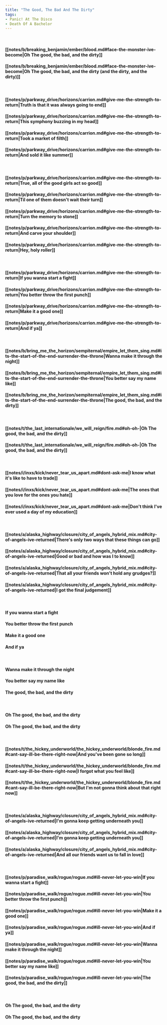 ```yaml
---
title: "The Good, The Bad And The Dirty"
tags:
- Panic! At The Disco
- Death Of A Bachelor
---
```

&nbsp;
#### [[notes/b/breaking_benjamin/ember/blood.md#face-the-monster-ive-become|Oh  The good, the bad, and the dirty]]
#### [[notes/b/breaking_benjamin/ember/blood.md#face-the-monster-ive-become|Oh  The good, the bad, and the dirty (and the dirty, and the dirty)]]
&nbsp;
#### [[notes/p/parkway_drive/horizons/carrion.md#give-me-the-strength-to-return|Truth is that it was always going to end]]
#### [[notes/p/parkway_drive/horizons/carrion.md#give-me-the-strength-to-return|This symphony buzzing in my head]]
#### [[notes/p/parkway_drive/horizons/carrion.md#give-me-the-strength-to-return|Took a market of filth]]
#### [[notes/p/parkway_drive/horizons/carrion.md#give-me-the-strength-to-return|And sold it like summer]]
&nbsp;
#### [[notes/p/parkway_drive/horizons/carrion.md#give-me-the-strength-to-return|True, all of the good girls act so good]]
#### [[notes/p/parkway_drive/horizons/carrion.md#give-me-the-strength-to-return|Til one of them doesn't wait their turn]]
#### [[notes/p/parkway_drive/horizons/carrion.md#give-me-the-strength-to-return|Turn the memory to stone]]
#### [[notes/p/parkway_drive/horizons/carrion.md#give-me-the-strength-to-return|And carve your shoulder]]
#### [[notes/p/parkway_drive/horizons/carrion.md#give-me-the-strength-to-return|Hey, holy roller]]
&nbsp;
#### [[notes/p/parkway_drive/horizons/carrion.md#give-me-the-strength-to-return|If you wanna start a fight]]
#### [[notes/p/parkway_drive/horizons/carrion.md#give-me-the-strength-to-return|You better throw the first punch]]
#### [[notes/p/parkway_drive/horizons/carrion.md#give-me-the-strength-to-return|Make it a good one]]
#### [[notes/p/parkway_drive/horizons/carrion.md#give-me-the-strength-to-return|And if ya]]
&nbsp;
#### [[notes/b/bring_me_the_horizon/sempiternal/empire_let_them_sing.md#its-the-start-of-the-end-surrender-the-throne|Wanna make it through the night]]
#### [[notes/b/bring_me_the_horizon/sempiternal/empire_let_them_sing.md#its-the-start-of-the-end-surrender-the-throne|You better say my name like]]
#### [[notes/b/bring_me_the_horizon/sempiternal/empire_let_them_sing.md#its-the-start-of-the-end-surrender-the-throne|The good, the bad, and the dirty]]
&nbsp;
#### [[notes/t/the_last_internationale/we_will_reign/fire.md#oh-oh-|Oh  The good, the bad, and the dirty]]
#### [[notes/t/the_last_internationale/we_will_reign/fire.md#oh-oh-|Oh  The good, the bad, and the dirty]]
&nbsp;
#### [[notes/i/inxs/kick/never_tear_us_apart.md#dont-ask-me|I know what it's like to have to trade]]
#### [[notes/i/inxs/kick/never_tear_us_apart.md#dont-ask-me|The ones that you love for the ones you hate]]
#### [[notes/i/inxs/kick/never_tear_us_apart.md#dont-ask-me|Don't think I've ever used a day of my education]]
&nbsp;
#### [[notes/a/alaska_highway/closure/city_of_angels_hybrid_mix.md#city-of-angels-ive-returned|There's only two ways that these things can go]]
#### [[notes/a/alaska_highway/closure/city_of_angels_hybrid_mix.md#city-of-angels-ive-returned|Good or bad and how was I to know]]
#### [[notes/a/alaska_highway/closure/city_of_angels_hybrid_mix.md#city-of-angels-ive-returned|That all your friends won't hold any grudges?]]
#### [[notes/a/alaska_highway/closure/city_of_angels_hybrid_mix.md#city-of-angels-ive-returned|I got the final judgement]]
&nbsp;
#### If you wanna start a fight
#### You better throw the first punch
#### Make it a good one
#### And if ya
&nbsp;
#### Wanna make it through the night
#### You better say my name like
#### The good, the bad, and the dirty
&nbsp;
#### Oh  The good, the bad, and the dirty
#### Oh  The good, the bad, and the dirty
&nbsp;
#### [[notes/t/the_hickey_underworld/the_hickey_underworld/blonde_fire.md#cant-say-ill-be-there-right-now|And you've been gone so long]]
#### [[notes/t/the_hickey_underworld/the_hickey_underworld/blonde_fire.md#cant-say-ill-be-there-right-now|I forgot what you feel like]]
#### [[notes/t/the_hickey_underworld/the_hickey_underworld/blonde_fire.md#cant-say-ill-be-there-right-now|But I'm not gonna think about that right now]]
&nbsp;
#### [[notes/a/alaska_highway/closure/city_of_angels_hybrid_mix.md#city-of-angels-ive-returned|I'm gonna keep getting underneath you]]
#### [[notes/a/alaska_highway/closure/city_of_angels_hybrid_mix.md#city-of-angels-ive-returned|I'm gonna keep getting underneath you]]
#### [[notes/a/alaska_highway/closure/city_of_angels_hybrid_mix.md#city-of-angels-ive-returned|And all our friends want us to fall in love]]
&nbsp;
#### [[notes/p/paradise_walk/rogue/rogue.md#ill-never-let-you-win|If you wanna start a fight]]
#### [[notes/p/paradise_walk/rogue/rogue.md#ill-never-let-you-win|You better throw the first punch]]
#### [[notes/p/paradise_walk/rogue/rogue.md#ill-never-let-you-win|Make it a good one]]
#### [[notes/p/paradise_walk/rogue/rogue.md#ill-never-let-you-win|And if ya]]
#### [[notes/p/paradise_walk/rogue/rogue.md#ill-never-let-you-win|Wanna make it through the night]]
#### [[notes/p/paradise_walk/rogue/rogue.md#ill-never-let-you-win|You better say my name like]]
#### [[notes/p/paradise_walk/rogue/rogue.md#ill-never-let-you-win|The good, the bad, and the dirty]]
&nbsp;
#### Oh  The good, the bad, and the dirty
#### Oh  The good, the bad, and the dirty
